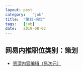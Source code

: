 ```yaml
---
layout:	post
category:	"job"
title:	"策划-岗位"
tags:	[job]
date:	2019-08-02
---
```

## 网易内推职位类别：策划
- [资深内容编辑（易次元）](http://mobile.bole.netease.com/bole/boleDetail?id=14512&employeeId=346f03c3cda5f04c&key=all)

